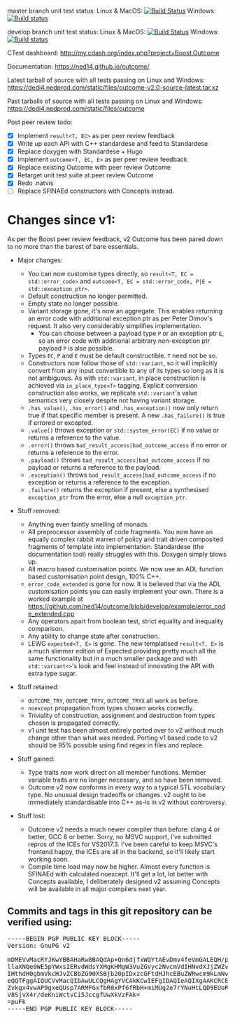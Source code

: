 master branch unit test status: Linux & MacOS: [![Build Status](https://travis-ci.org/ned14/outcome.svg?branch=master)](https://travis-ci.org/ned14/outcome) Windows: [![Build status](https://ci.appveyor.com/api/projects/status/q8s29koot2v3nity/branch/master?svg=true)](https://ci.appveyor.com/project/ned14/outcome/branch/master)

develop branch unit test status: Linux & MacOS: [![Build Status](https://travis-ci.org/ned14/outcome.svg?branch=develop)](https://travis-ci.org/ned14/outcome) Windows: [![Build status](https://ci.appveyor.com/api/projects/status/q8s29koot2v3nity/branch/develop?svg=true)](https://ci.appveyor.com/project/ned14/outcome/branch/develop)

CTest dashboard: http://my.cdash.org/index.php?project=Boost.Outcome

Documentation: https://ned14.github.io/outcome/

Latest tarball of source with all tests passing on Linux and Windows: https://dedi4.nedprod.com/static/files/outcome-v2.0-source-latest.tar.xz

Past tarballs of source with all tests passing on Linux and Windows: https://dedi4.nedprod.com/static/files/outcome

Post peer review todo:
 - [x] Implement `result<T, EC>` as per peer review feedback
 - [x] Write up each API with C++ standardese and feed to Standardese
 - [x] Replace doxygen with Standardese + Hugo
 - [x] Implement `outcome<T, EC, E>` as per peer review feedback
 - [x] Replace existing Outcome with peer review Outcome
 - [x] Retarget unit test suite at peer review Outcome
 - [x] Redo .natvis
 - [ ] Replace SFINAEd constructors with Concepts instead.

# Changes since v1:
As per the Boost peer review feedback, v2 Outcome has been pared down to
no more than the barest of bare essentials.
- Major changes:
   - You can now customise types directly, so `result<T, EC = std::error_code>`
   and `outcome<T, EC = std::error_code, P|E = std::exception_ptr>`.
   - Default construction no longer permitted.
   - Empty state no longer possible.
   - Variant storage gone, it's now an aggregate. This enables returning
   an error code with additional exception ptr as per Peter Dimov's request.
   It also very considerably simplifies implementation.
     - You can choose between a payload type `P` or an exception ptr `E`, so
   an error code with additional arbitrary non-exception ptr payload `P` is also possible.
   - Types `EC`, `P` and `E` must be default constructible. `T` need not be so.
   - Constructors now follow those of `std::variant`, so it will implicitly
   convert from any input convertible to any of its types so long as it is
   not ambiguous. As with  `std::variant`, in place construction
   is achieved via `in_place_type<T>` tagging. Explicit conversion construction also works,
   we replicate `std::variant`'s value semantics very closely despite not having variant storage.
   - `.has_value()`, `.has_error()` and `.has_exception()` now only return true
   if that specific member is present. A new `.has_failure()` is true if errored
   or excepted.
   - `.value()` throws exception or `std::system_error(EC)` if no value or returns a reference to the value.
   - `.error()` throws `bad_result_access|bad_outcome_access` if no error or returns a reference to the error.
   - `.payload()` throws `bad_result_access|bad_outcome_access` if no payload or returns a reference to the payload.
   - `.exception()` throws `bad_result_access|bad_outcome_access` if no exception or returns a reference to the exception.
   - `.failure()` returns the exception if present, else a synthesised `exception_ptr` from the error, else a null `exception_ptr`.

 - Stuff removed:
   - Anything even faintly smelling of monads.
   - All preprocessor assembly of code fragments. You now have an equally
   complex rabbit warren of policy and trait driven composited fragments
   of template into implementation. Standardese (the documentation tool)
   really struggles with this. Doxygen simply blows up.
   - All macro based customisation points. We now use an ADL function based
   customisation point design, 100% C++.
   - `error_code_extended` is gone for now. It is believed that via the
   ADL customisation points you can easily implement your own. There is a
   worked example at https://github.com/ned14/outcome/blob/develop/example/error_code_extended.cpp
   - Any operators apart from boolean test, strict equality and inequality comparison.
   - Any ability to change state after construction.
   - LEWG `expected<T, E>` is gone. The new templatised `result<T, E>` is a
   much slimmer edition of Expected providing pretty much all the same
   functionality but in a much smaller package and with `std::variant<>`'s
   look and feel instead of innovating the API with extra type sugar.

 - Stuff retained:
   - `OUTCOME_TRY`, `OUTCOME_TRYV`, `OUTCOME_TRYX` all work as before.
   - `noexcept` propagation from types chosen works correctly.
   - Triviality of construction, assignment and destruction from types chosen
   is propagated correctly.
   - v1 unit test has been almost entirely ported over to v2 without much
   change other than what was needed. Porting v1 based code to v2 should be
   95% possible using find regex in files and replace.

 - Stuff gained:
   - Type traits now work direct on all member functions. Member variable
   traits are no longer necessary, and so have been removed.
   - Outcome v2 now conforms in every way to a typical STL vocabulary type.
   No unusual design tradeoffs or changes. v2 ought to be immediately
   standardisable into C++ as-is in v2 without controversy.

 - Stuff lost:
   - Outcome v2 needs a much newer compiler than before: clang 4 or better,
   GCC 6 or better. Sorry, no MSVC support, I've submitted repros of the ICEs
   for VS2017.3. I've been careful to keep MSVC's frontend happy, the ICEs
   are all in the backend, so it'll likely start working soon.
   - Compile time load may now be higher. Almost every function is SFINAEd
   with calculated noexcept. It'll get a lot, lot better with Concepts available,
   I deliberately designed v2 assuming Concepts will be available in all major
   compilers next year.   

## Commits and tags in this git repository can be verified using:
<pre>
-----BEGIN PGP PUBLIC KEY BLOCK-----
Version: GnuPG v2

mDMEVvMacRYJKwYBBAHaRw8BAQdAp+Qn6djfxWQYtAEvDmv4feVmGALEQH/pYpBC
llaXNQe0WE5pYWxsIERvdWdsYXMgKHMgW3VuZGVyc2NvcmVdIHNvdXJjZWZvcmdl
IHthdH0gbmVkcHJvZCBbZG90XSBjb20pIDxzcGFtdHJhcEBuZWRwcm9kLmNvbT6I
eQQTFggAIQUCVvMacQIbAwULCQgHAgYVCAkKCwIEFgIDAQIeAQIXgAAKCRCELDV4
Zvkgx4vwAP9gxeQUsp7ARMFGxfbR0xPf6fRbH+miMUg2e7rYNuHtLQD9EUoR32We
V8SjvX4r/deKniWctvCi5JccgfUwXkVzFAk=
=puFk
-----END PGP PUBLIC KEY BLOCK-----
</pre>

</center>

